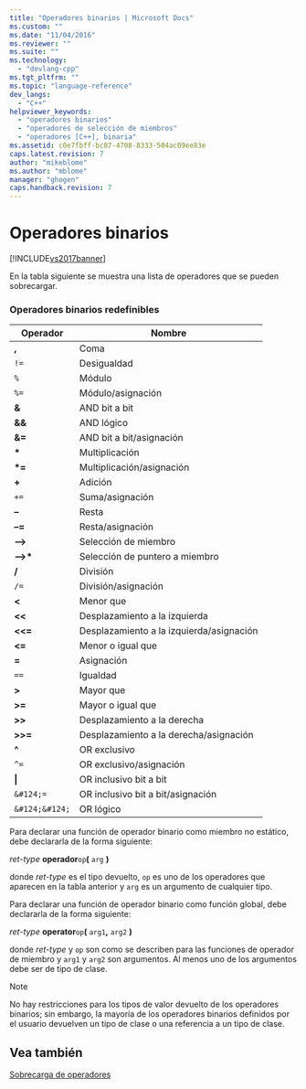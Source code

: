 ```yaml
---
title: "Operadores binarios | Microsoft Docs"
ms.custom: ""
ms.date: "11/04/2016"
ms.reviewer: ""
ms.suite: ""
ms.technology: 
  - "devlang-cpp"
ms.tgt_pltfrm: ""
ms.topic: "language-reference"
dev_langs: 
  - "C++"
helpviewer_keywords: 
  - "operadores binarios"
  - "operadores de selección de miembros"
  - "operadores [C++], binaria"
ms.assetid: c0e7fbff-bc87-4708-8333-504ac09ee83e
caps.latest.revision: 7
author: "mikeblome"
ms.author: "mblome"
manager: "ghogen"
caps.handback.revision: 7
---
```

# Operadores binarios
[!INCLUDE[vs2017banner](../assembler/inline/includes/vs2017banner.md)]

En la tabla siguiente se muestra una lista de operadores que se pueden sobrecargar.  
  
### Operadores binarios redefinibles  
  
|Operador|Nombre|  
|--------------|------------|  
|**,**|Coma|  
|`!=`|Desigualdad|  
|`%`|Módulo|  
|`%=`|Módulo\/asignación|  
|**&**|AND bit a bit|  
|**&&**|AND lógico|  
|**&\=**|AND bit a bit\/asignación|  
|**\***|Multiplicación|  
|**\*\=**|Multiplicación\/asignación|  
|**\+**|Adición|  
|`+=`|Suma\/asignación|  
|**–**|Resta|  
|**–\=**|Resta\/asignación|  
|**–\>**|Selección de miembro|  
|**–\>\***|Selección de puntero a miembro|  
|**\/**|División|  
|`/=`|División\/asignación|  
|**\<**|Menor que|  
|**\<\<**|Desplazamiento a la izquierda|  
|**\<\<\=**|Desplazamiento a la izquierda\/asignación|  
|**\<\=**|Menor o igual que|  
|**\=**|Asignación|  
|`==`|Igualdad|  
|**\>**|Mayor que|  
|**\>\=**|Mayor o igual que|  
|**\>\>**|Desplazamiento a la derecha|  
|**\>\>\=**|Desplazamiento a la derecha\/asignación|  
|**^**|OR exclusivo|  
|`^=`|OR exclusivo\/asignación|  
|**&#124;**|OR inclusivo bit a bit|  
|`&#124;=`|OR inclusivo bit a bit\/asignación|  
|`&#124;&#124;`|OR lógico|  
  
 Para declarar una función de operador binario como miembro no estático, debe declararla de la forma siguiente:  
  
 *ret\-type* **operador**`op`**\(** `arg` **\)**  
  
 donde *ret\-type* es el tipo devuelto, `op` es uno de los operadores que aparecen en la tabla anterior y `arg` es un argumento de cualquier tipo.  
  
 Para declarar una función de operador binario como función global, debe declararla de la forma siguiente:  
  
 *ret\-type* **operator**`op`**\(** `arg1`**,** `arg2` **\)**  
  
 donde *ret\-type* y `op` son como se describen para las funciones de operador de miembro y `arg1` y `arg2` son argumentos.  Al menos uno de los argumentos debe ser de tipo de clase.  
  
> [!NOTE]
>  No hay restricciones para los tipos de valor devuelto de los operadores binarios; sin embargo, la mayoría de los operadores binarios definidos por el usuario devuelven un tipo de clase o una referencia a un tipo de clase.  
  
## Vea también  
 [Sobrecarga de operadores](../cpp/operator-overloading.md)